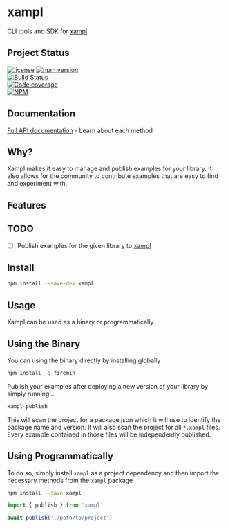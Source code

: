 # xampl

CLI tools and SDK for [xampl](https://xampl.io)

## Project Status

[![license](https://img.shields.io/npm/l/xampl.svg)](https://github.com/brianneisler/xampl/blob/master/LICENSE)
[![npm version](https://badge.fury.io/js/xampl.svg)](https://badge.fury.io/js/xampl)<br />
[![Build Status](https://travis-ci.org/brianneisler/xampl.svg)](https://travis-ci.org/brianneisler/xampl)<br />
[![Code coverage](https://codecov.io/gh/brianneisler/xampl/branch/master/graph/badge.svg)](https://codecov.io/gh/brianneisler/xampl/branch/master/)<br />
[![NPM](https://nodei.co/npm/xampl.png?downloads=true&downloadRank=true&stars=true)](https://nodei.co/npm/xampl/)

## Documentation

[Full API documentation](docs/API.md) - Learn about each method


## Why?

Xampl makes it easy to manage and publish examples for your library. It also
allows for the community to contribute examples that are easy to find and
experiment with. 

## Features

## TODO
- [ ] Publish examples for the given library to [xampl](https://xampl.io)

## Install

```sh
npm install --save-dev xampl
```

## Usage

Xampl can be used as a binary or programmatically.

## Using the Binary

You can using the binary directly by installing globally

```sh
npm install -g firemin
```

Publish your examples after deploying a new version of your library by simply
running...
```sh
xampl publish
```
This will scan the project for a package.json which it will use to identify the
package name and version. It will also scan the project for all `*.xampl` files.
Every example contained in those files will be independently published.

## Using Programmatically

To do so, simply
install `xampl` as a project dependency and then
import the necessary methods from the `xampl` package

```sh
npm install --save xampl
```

```js
import { publish } from 'xampl'

await publish('./path/to/project')
```
